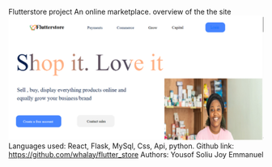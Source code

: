 Flutterstore project
An online marketplace.
overview of the the site
![Flutterstore](image.png)
Languages used: React, Flask, MySql, Css, Api, python.
Github link: https://github.com/whalay/flutter_store
Authors: Yousof Soliu
Joy Emmanuel
